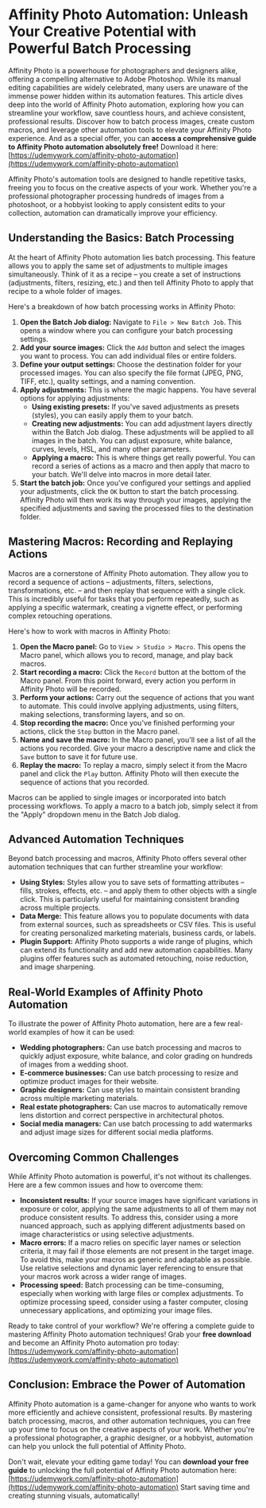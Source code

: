 # Affinity Photo Automation: Unleash Your Creative Potential with Powerful Batch Processing

Affinity Photo is a powerhouse for photographers and designers alike, offering a compelling alternative to Adobe Photoshop. While its manual editing capabilities are widely celebrated, many users are unaware of the immense power hidden within its automation features. This article dives deep into the world of Affinity Photo automation, exploring how you can streamline your workflow, save countless hours, and achieve consistent, professional results. Discover how to batch process images, create custom macros, and leverage other automation tools to elevate your Affinity Photo experience. And as a special offer, you can **access a comprehensive guide to Affinity Photo automation absolutely free!** Download it here: [https://udemywork.com/affinity-photo-automation](https://udemywork.com/affinity-photo-automation)

Affinity Photo's automation tools are designed to handle repetitive tasks, freeing you to focus on the creative aspects of your work. Whether you're a professional photographer processing hundreds of images from a photoshoot, or a hobbyist looking to apply consistent edits to your collection, automation can dramatically improve your efficiency.

## Understanding the Basics: Batch Processing

At the heart of Affinity Photo automation lies batch processing. This feature allows you to apply the same set of adjustments to multiple images simultaneously. Think of it as a recipe – you create a set of instructions (adjustments, filters, resizing, etc.) and then tell Affinity Photo to apply that recipe to a whole folder of images.

Here's a breakdown of how batch processing works in Affinity Photo:

1.  **Open the Batch Job dialog:** Navigate to `File > New Batch Job`. This opens a window where you can configure your batch processing settings.
2.  **Add your source images:** Click the `Add` button and select the images you want to process. You can add individual files or entire folders.
3.  **Define your output settings:** Choose the destination folder for your processed images. You can also specify the file format (JPEG, PNG, TIFF, etc.), quality settings, and a naming convention.
4.  **Apply adjustments:** This is where the magic happens. You have several options for applying adjustments:
    *   **Using existing presets:** If you've saved adjustments as presets (styles), you can easily apply them to your batch.
    *   **Creating new adjustments:** You can add adjustment layers directly within the Batch Job dialog. These adjustments will be applied to all images in the batch. You can adjust exposure, white balance, curves, levels, HSL, and many other parameters.
    *   **Applying a macro:** This is where things get really powerful. You can record a series of actions as a macro and then apply that macro to your batch. We'll delve into macros in more detail later.
5.  **Start the batch job:** Once you've configured your settings and applied your adjustments, click the `OK` button to start the batch processing. Affinity Photo will then work its way through your images, applying the specified adjustments and saving the processed files to the destination folder.

## Mastering Macros: Recording and Replaying Actions

Macros are a cornerstone of Affinity Photo automation. They allow you to record a sequence of actions – adjustments, filters, selections, transformations, etc. – and then replay that sequence with a single click. This is incredibly useful for tasks that you perform repeatedly, such as applying a specific watermark, creating a vignette effect, or performing complex retouching operations.

Here's how to work with macros in Affinity Photo:

1.  **Open the Macro panel:** Go to `View > Studio > Macro`. This opens the Macro panel, which allows you to record, manage, and play back macros.
2.  **Start recording a macro:** Click the `Record` button at the bottom of the Macro panel. From this point forward, every action you perform in Affinity Photo will be recorded.
3.  **Perform your actions:** Carry out the sequence of actions that you want to automate. This could involve applying adjustments, using filters, making selections, transforming layers, and so on.
4.  **Stop recording the macro:** Once you've finished performing your actions, click the `Stop` button in the Macro panel.
5.  **Name and save the macro:** In the Macro panel, you'll see a list of all the actions you recorded. Give your macro a descriptive name and click the `Save` button to save it for future use.
6.  **Replay the macro:** To replay a macro, simply select it from the Macro panel and click the `Play` button. Affinity Photo will then execute the sequence of actions that you recorded.

Macros can be applied to single images or incorporated into batch processing workflows. To apply a macro to a batch job, simply select it from the "Apply" dropdown menu in the Batch Job dialog.

## Advanced Automation Techniques

Beyond batch processing and macros, Affinity Photo offers several other automation techniques that can further streamline your workflow:

*   **Using Styles:** Styles allow you to save sets of formatting attributes – fills, strokes, effects, etc. – and apply them to other objects with a single click. This is particularly useful for maintaining consistent branding across multiple projects.
*   **Data Merge:** This feature allows you to populate documents with data from external sources, such as spreadsheets or CSV files. This is useful for creating personalized marketing materials, business cards, or labels.
*   **Plugin Support:** Affinity Photo supports a wide range of plugins, which can extend its functionality and add new automation capabilities. Many plugins offer features such as automated retouching, noise reduction, and image sharpening.

## Real-World Examples of Affinity Photo Automation

To illustrate the power of Affinity Photo automation, here are a few real-world examples of how it can be used:

*   **Wedding photographers:** Can use batch processing and macros to quickly adjust exposure, white balance, and color grading on hundreds of images from a wedding shoot.
*   **E-commerce businesses:** Can use batch processing to resize and optimize product images for their website.
*   **Graphic designers:** Can use styles to maintain consistent branding across multiple marketing materials.
*   **Real estate photographers:** Can use macros to automatically remove lens distortion and correct perspective in architectural photos.
*   **Social media managers:** Can use batch processing to add watermarks and adjust image sizes for different social media platforms.

## Overcoming Common Challenges

While Affinity Photo automation is powerful, it's not without its challenges. Here are a few common issues and how to overcome them:

*   **Inconsistent results:** If your source images have significant variations in exposure or color, applying the same adjustments to all of them may not produce consistent results. To address this, consider using a more nuanced approach, such as applying different adjustments based on image characteristics or using selective adjustments.
*   **Macro errors:** If a macro relies on specific layer names or selection criteria, it may fail if those elements are not present in the target image. To avoid this, make your macros as generic and adaptable as possible. Use relative selections and dynamic layer referencing to ensure that your macros work across a wider range of images.
*   **Processing speed:** Batch processing can be time-consuming, especially when working with large files or complex adjustments. To optimize processing speed, consider using a faster computer, closing unnecessary applications, and optimizing your image files.

Ready to take control of your workflow? We're offering a complete guide to mastering Affinity Photo automation techniques! Grab your **free download** and become an Affinity Photo automation pro today: [https://udemywork.com/affinity-photo-automation](https://udemywork.com/affinity-photo-automation)

## Conclusion: Embrace the Power of Automation

Affinity Photo automation is a game-changer for anyone who wants to work more efficiently and achieve consistent, professional results. By mastering batch processing, macros, and other automation techniques, you can free up your time to focus on the creative aspects of your work. Whether you're a professional photographer, a graphic designer, or a hobbyist, automation can help you unlock the full potential of Affinity Photo.

Don't wait, elevate your editing game today! You can **download your free guide** to unlocking the full potential of Affinity Photo automation here: [https://udemywork.com/affinity-photo-automation](https://udemywork.com/affinity-photo-automation) Start saving time and creating stunning visuals, automatically!
